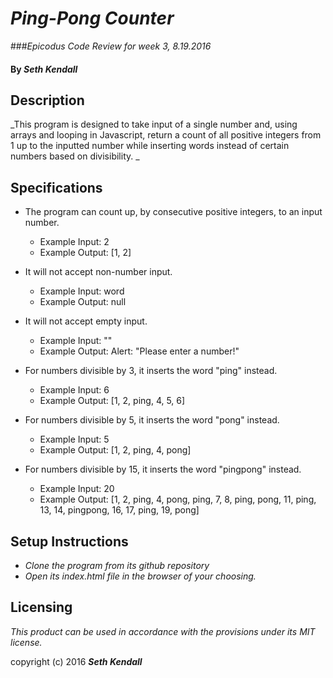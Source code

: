 # _Ping-Pong Counter_

###_Epicodus Code Review for week 3, 8.19.2016_

#### By _Seth Kendall_

## Description

_This program is designed to take input of a single number and, using arrays and looping in Javascript, return a count of all positive integers from 1 up to the inputted number while inserting words instead of certain numbers based on divisibility. _

## Specifications

* The program can count up, by consecutive positive integers, to an input number.
  * Example Input: 2
  * Example Output: [1, 2]

* It will not accept non-number input.
  * Example Input: word
  * Example Output: null

* It will not accept empty input.
  * Example Input: ""
  * Example Output: Alert: "Please enter a number!"

* For numbers divisible by 3, it inserts the word "ping" instead.
  * Example Input: 6
  * Example Output: [1, 2, ping, 4, 5, 6]

* For numbers divisible by 5, it inserts the word "pong" instead.
  * Example Input: 5
  * Example Output: [1, 2, ping, 4, pong]

* For numbers divisible by 15, it inserts the word "pingpong" instead.
  * Example Input: 20
  * Example Output: [1, 2, ping, 4, pong, ping, 7, 8, ping, pong, 11, ping, 13, 14, pingpong, 16, 17, ping, 19, pong]

## Setup Instructions

* _Clone the program from its github repository_
* _Open its index.html file in the browser of your choosing._

## Licensing

*This product can be used in accordance with the provisions under its MIT license.*

copyright (c) 2016 **_Seth Kendall_**
